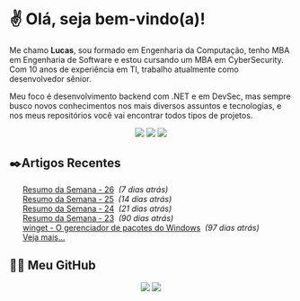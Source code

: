 # ✌ Olá, seja bem-vindo(a)!

Me chamo **Lucas**, sou formado em Engenharia da Computação, tenho MBA em Engenharia de Software e estou cursando um MBA em CyberSecurity.
Com 10 anos de experiência em TI, trabalho atualmente como desenvolvedor sênior.

Meu foco é desenvolvimento backend com .NET e em DevSec, mas sempre busco novos conhecimentos nos mais diversos assuntos e tecnologias, e nos meus repositórios você vai encontrar todos tipos de projetos.
</br><p align="center">
<a href="https://www.linkedin.com/in/lfrigodesouza/"><img src="https://img.shields.io/badge/-LinkedIn-0077B5?style=flat-square&logo=Linkedin&logoColor=white&link=https://www.linkedin.com/in/lfrigodesouza/"></a>
<a href="https://twitter.com/lfrigodesouza/"><img src="https://img.shields.io/badge/-Twitter-1DA1F2?style=flat-square&logo=twitter&logoColor=white&link=https://twitter.com/lfrigodesouza/"></a>
<a href="https://LFrigoDeSouza.NET/"><img src="https://img.shields.io/badge/-LFS.NET-9e9e9e?style=flat-square&logo=microsoft-edge&logoColor=white&link=https://LFrigoDeSouza.NET/"></a>
</p>

## ✒️Artigos Recentes
<ul>
<li style="list-style-type: none;"><a href="https://www.blog.lfrigodesouza.net/2021/08/30/resumo-da-semana/26/" target="_blank">Resumo da Semana - 26</a><i> &nbsp;(7 dias atrás)</i></li>
<li style="list-style-type: none;"><a href="https://www.blog.lfrigodesouza.net/2021/08/23/resumo-da-semana/25/" target="_blank">Resumo da Semana - 25</a><i> &nbsp;(14 dias atrás)</i></li>
<li style="list-style-type: none;"><a href="https://www.blog.lfrigodesouza.net/2021/08/16/resumo-da-semana/24/" target="_blank">Resumo da Semana - 24</a><i> &nbsp;(21 dias atrás)</i></li>
<li style="list-style-type: none;"><a href="https://www.blog.lfrigodesouza.net/2021/06/08/resumo-da-semana/23/" target="_blank">Resumo da Semana - 23</a><i> &nbsp;(90 dias atrás)</i></li>
<li style="list-style-type: none;"><a href="https://www.blog.lfrigodesouza.net/2021/06/01/winget-O-gerenciador-de-pacotes-do-Windows/" target="_blank">winget - O gerenciador de pacotes do Windows</a><i> &nbsp;(97 dias atrás)</i></li>

<li style="list-style-type: none;"><a href="https://blog.lfrigodesouza.net" target="_blank">Veja mais...</a></li>
</ul>

## 👨‍💻 Meu GitHub
<p align="center">
<img src="https://github-readme-stats.vercel.app/api/top-langs/?username=lfrigodesouza&layout=compact&theme=dark"/>
<img src="https://github-readme-stats.vercel.app/api?username=lfrigodesouza&show_icons=true&theme=dark">
</p>
